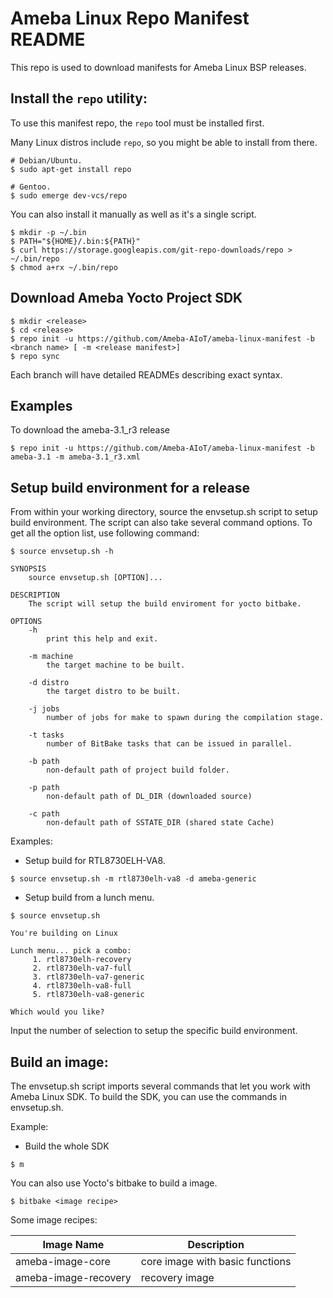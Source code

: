 Ameba Linux Repo Manifest README
=================================

This repo is used to download manifests for Ameba Linux BSP releases.

Install the `repo` utility:
---------------------------

To use this manifest repo, the `repo` tool must be installed first.

Many Linux distros include `repo`, so you might be able to install from there.
```
# Debian/Ubuntu.
$ sudo apt-get install repo

# Gentoo.
$ sudo emerge dev-vcs/repo
```

You can also install it manually as well as it's a single script.
```
$ mkdir -p ~/.bin
$ PATH="${HOME}/.bin:${PATH}"
$ curl https://storage.googleapis.com/git-repo-downloads/repo > ~/.bin/repo
$ chmod a+rx ~/.bin/repo
```

Download Ameba Yocto Project SDK
---------------------------------

```
$ mkdir <release>
$ cd <release>
$ repo init -u https://github.com/Ameba-AIoT/ameba-linux-manifest -b <branch name> [ -m <release manifest>]
$ repo sync
```

Each branch will have detailed READMEs describing exact syntax.

Examples
--------

To download the ameba-3.1_r3 release
```
$ repo init -u https://github.com/Ameba-AIoT/ameba-linux-manifest -b ameba-3.1 -m ameba-3.1_r3.xml
```

Setup build environment for a release
-----------------------------------------

From within your working directory, source the envsetup.sh script to setup build environment.
The script can also take several command options. To get all the option list, use following command:

```
$ source envsetup.sh -h

SYNOPSIS
    source envsetup.sh [OPTION]...

DESCRIPTION
    The script will setup the build enviroment for yocto bitbake.

OPTIONS
    -h
        print this help and exit.

    -m machine
        the target machine to be built.

    -d distro
        the target distro to be built.

    -j jobs
        number of jobs for make to spawn during the compilation stage.

    -t tasks
        number of BitBake tasks that can be issued in parallel.

    -b path
        non-default path of project build folder.

    -p path
        non-default path of DL_DIR (downloaded source)

    -c path
        non-default path of SSTATE_DIR (shared state Cache)
```

Examples:
- Setup build for RTL8730ELH-VA8.
```
$ source envsetup.sh -m rtl8730elh-va8 -d ameba-generic
```

- Setup build from a lunch menu.
```
$ source envsetup.sh

You're building on Linux

Lunch menu... pick a combo:
     1. rtl8730elh-recovery
     2. rtl8730elh-va7-full
     3. rtl8730elh-va7-generic
     4. rtl8730elh-va8-full
     5. rtl8730elh-va8-generic

Which would you like?
```

Input the number of selection to setup the specific build environment.


Build an image:
---------------

The envsetup.sh script imports several commands that let you work with Ameba Linux SDK.
To build the SDK, you can use the commands in envsetup.sh.

Example:
- Build the whole SDK
```
$ m
```

You can also use Yocto's bitbake to build a image.

```
$ bitbake <image recipe>
```

Some image recipes:

Image Name           | Description
---------------------|---------------------------------------------------
ameba-image-core     | core image with basic functions
ameba-image-recovery | recovery image

